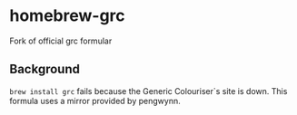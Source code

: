 homebrew-grc
============

Fork of official grc formular


Background
----------

`brew install grc` fails because the Generic Colouriser`s site is down. This formula uses a mirror provided by pengwynn.